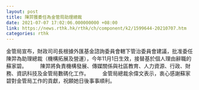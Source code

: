 ```yaml
---
layout: post
title: 陳羿獲委任為金管局助理總裁
date: 2021-07-07 17:02:06.000000000 +08:00
link: https://news.rthk.hk/rthk/ch/component/k2/1599644-20210707.htm
categories: rthk
---
```


金管局宣布，財政司司長根據外匯基金諮詢委員會轄下管治委員會建議，批准委任陳羿為助理總裁（機構拓展及營運），今年11月1日生效，接替基於個人理由辭職的蘇家碧。
　　 
陳羿將負責機構發展、傳媒關係與社區教育、人力資源、行政、財務、資訊科技及金管局數碼化工作。
　　 
金管局總裁余偉文表示，衷心感謝蘇家碧對金管局工作的貢獻，祝願她日後事事順利。
